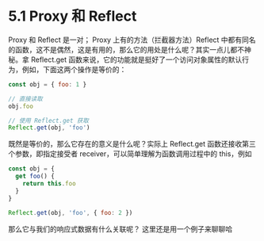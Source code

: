 # 5.1 Proxy 和 Reflect

Proxy 和 Reflect 是一对；
Proxy 上有的方法（拦截器方法）Reflect 中都有同名的函数，这不是偶然，这是有用的，那么它的用处是什么呢？其实一点儿都不神秘。拿 Reflect.get 函数来说，它的功能就是挺好了一个访问对象属性的默认行为，例如，下面这两个操作是等价的：

```js
const obj = { foo: 1 }

// 直接读取
obj.foo

// 使用 Reflect.get 获取
Reflect.get(obj, 'foo')
```

既然是等价的，那么它存在的意义是什么呢？实际上 Reflect.get 函数还接收第三个参数，即指定接受者 receiver，可以简单理解为函数调用过程中的 this，例如

```js
const obj = {
  get foo() {
    return this.foo
  }
}

Reflect.get(obj, 'foo', { foo: 2 })
```

那么它与我们的响应式数据有什么关联呢？
这里还是用一个例子来聊聊哈

